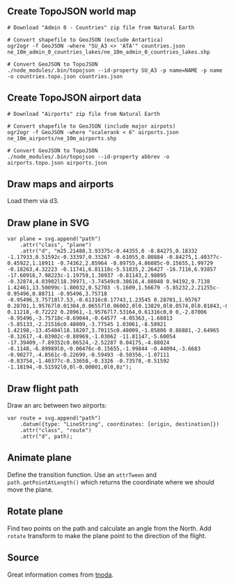 ## Create TopoJSON world map

    # Download "Admin 0 - Countries" zip file from Natural Earth

    # Convert shapefile to GeoJSON (exclude Antartica)
    ogr2ogr -f GeoJSON -where "SU_A3 <> 'ATA'" countries.json ne_10m_admin_0_countries_lakes/ne_10m_admin_0_countries_lakes.shp

    # Convert GeoJSON to TopoJSON
    ./node_modules/.bin/topojson --id-property SU_A3 -p name=NAME -p name -o countries.topo.json countries.json

## Create TopoJSON airport data
    # Download "Airports" zip file from Natural Earth

    # Convert shapefile to GeoJSON (include major airpots)
    ogr2ogr -f GeoJSON -where "scalerank < 6" airports.json ne_10m_airports/ne_10m_airports.shp

    # Convert GeoJSON to TopoJSON
    ./node_modules/.bin/topojson --id-property abbrev -o airports.topo.json airports.json

## Draw maps and airports

Load them via d3.

## Draw plane in SVG
    var plane = svg.append("path")
        .attr("class", "plane")
        .attr("d", "m25.21488,3.93375c-0.44355,0 -0.84275,0.18332 -1.17933,0.51592c-0.33397,0.33267 -0.61055,0.80884 -0.84275,1.40377c-0.45922,1.18911 -0.74362,2.85964 -0.89755,4.86085c-0.15655,1.99729 -0.18263,4.32223 -0.11741,6.81118c-5.51835,2.26427 -16.7116,6.93857 -17.60916,7.98223c-1.19759,1.38937 -0.81143,2.98095 -0.32874,4.03902l18.39971,-3.74549c0.38616,4.88048 0.94192,9.7138 1.42461,13.50099c-1.80032,0.52703 -5.1609,1.56679 -5.85232,2.21255c-0.95496,0.88711 -0.95496,3.75718 -0.95496,3.75718l7.53,-0.61316c0.17743,1.23545 0.28701,1.95767 0.28701,1.95767l0.01304,0.06557l0.06002,0l0.13829,0l0.0574,0l0.01043,-0.06557c0,0 0.11218,-0.72222 0.28961,-1.95767l7.53164,0.61316c0,0 0,-2.87006 -0.95496,-3.75718c-0.69044,-0.64577 -4.05363,-1.68813 -5.85133,-2.21516c0.48009,-3.77545 1.03061,-8.58921 1.42198,-13.45404l18.18207,3.70115c0.48009,-1.05806 0.86881,-2.64965 -0.32617,-4.03902c-0.88969,-1.03062 -11.81147,-5.60054 -17.39409,-7.89352c0.06524,-2.52287 0.04175,-4.88024 -0.1148,-6.89989l0,-0.00476c-0.15655,-1.99844 -0.44094,-3.6683 -0.90277,-4.8561c-0.22699,-0.59493 -0.50356,-1.07111 -0.83754,-1.40377c-0.33658,-0.3326 -0.73578,-0.51592 -1.18194,-0.51592l0,0l-0.00001,0l0,0z");

## Draw flight path

Draw an arc between two airports:

    var route = svg.append("path")
        .datum({type: "LineString", coordinates: [origin, destination]})
        .attr("class", "route")
        .attr("d", path);

## Animate plane

Define the transition function. Use an `attrTween` and `path.getPointAtLength()` which returns the coordinate where we should move the plane.

## Rotate plane

Find two points on the path and calculate an angle from the North. Add `rotate` transform to make the plane point to the direction of the flight.

## Source

Great information comes from [tnoda](http://www.tnoda.com/blog/2014-04-02).